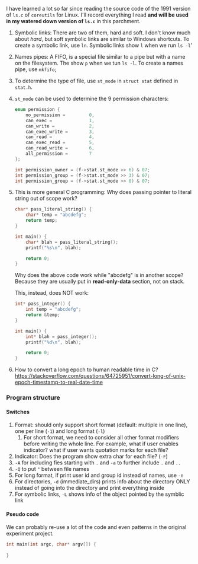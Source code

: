 I have learned a lot so far since reading the source code of the 1991 version of `ls.c` of `coreutils` for Linux. I'll record everything I read **and will be used in my watered down version of `ls.c`** in this parchment.

1. Symbolic links: There are two of them, hard and soft. I don't know much about *hard*, but soft symbolic links are similar to Windows shortcuts. To create a symbolic link, use `ln`. Symbolic links show `l` when we run `ls -l`'
2. Names pipes: A FIFO, is a special file similar to a pipe but with a name on the filesystem. The show `p` when we tun `ls -l`. To create a names pipe, use `mkfifo`;
3. To determine the type of file, use `st_mode` in `struct stat` defined in `stat.h`.
4. `st_mode` can be used to determine the 9 permission characters:
    ```c
    enum permission {
        no_permission =         0,
        can_exec =              1,
        can_write =             2,
        can_exec_write =        3,
        can_read =              4,
        can_exec_read =         5,
        can_read_write =        6,
        all_permission =        7
    };

    int permission_owner = (f->stat.st_mode >> 6) & 07;
    int permission_group = (f->stat.st_mode >> 3) & 07;
    int permission_group = (f->stat.st_mode >> 0) & 07;
    ```
5. This is more general C programming: Why does passing pointer to literal string out of scope work?
    ```c
    char* pass_literal_string() {
        char* temp = "abcdefg";
        return temp;
    }

    int main() {
        char* blah = pass_literal_string();
        printf("%s\n", blah);

        return 0;
    }
    ```
    Why does the above code work while "abcdefg" is in another scope? Because they are usually put in **read-only-data** section, not on stack.

    This, instead, does NOT work:
    ```c
    int* pass_integer() {
        int temp = "abcdefg";
        return &temp;
    }

    int main() {
        int* blah = pass_integer();
        printf("%d\n", blah);

        return 0;
    }
    ```
6. How to convert a long epoch to human readable time in C?
   https://stackoverflow.com/questions/64725951/convert-long-of-unix-epoch-timestamp-to-real-date-time


### Program structure

#### Switches

1. Format: should only support short format (default: multiple in one line), one per line (`-1`) and long format (`-l`)
   1. For short format, we need to consider all other format modifiers before writing the whole line. For example, what if user enables indicator? what if user wants quotation marks for each file? 
2. Indicator: Does the program show extra char for each file? (`-F`)
3. `-A` for including fies starting with `.` and `-a` to further include `.` and `..`
4. `-Q` to put `"` between file names
5. For long format, if print user id and group id instead of names, use `-n`
6. For directories, `-d` (immediate_dirs) prints info about the directory ONLY instead of going into the directory and print everything inside
7. For symbolic links, `-L` shows info of the object pointed by the symblic link

#### Pseudo code

We can probably re-use a lot of the code and even patterns in the original experiment project.

```c
int main(int argc, char* argv[]) {
    
}
```
